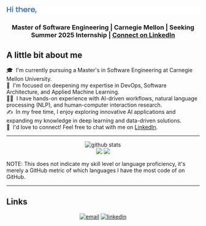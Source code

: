 <img src="/src/files/output-onlinegiftools.gif" alt="Banner GIF" style="width: 100%; height: 20%;">

<h3 align="center"> Master of Software Engineering | Carnegie Mellon | Seeking Summer 2025 Internship | <a href='https://www.linkedin.com/in/yujian-song-839394309/'> Connect on LinkedIn</a></h3>

## A little bit about me

🎓 &nbsp;I'm currently pursuing a Master's in Software Engineering at Carnegie Mellon University. \
🌱 &nbsp;I'm focused on deepening my expertise in DevOps, Software Architecture, and Applied Machine Learning. \
👨‍💻 &nbsp;I have hands-on experience with AI-driven workflows, natural language processing (NLP), and human-computer interaction research. \
✍️ &nbsp;In my free time, I enjoy exploring innovative AI applications and expanding my knowledge in deep learning and data-driven solutions. \
💬 &nbsp;I'd love to connect! Feel free to chat with me on [LinkedIn](https://www.linkedin.com/in/yujian-song-839394309/). 

---

<p  align="center">
  <img src="http://github-profile-summary-cards.vercel.app/api/cards/profile-details?username=slliland&theme=default" alt="github stats"></br>
  <img src="http://github-profile-summary-cards.vercel.app/api/cards/repos-per-language?username=slliland&theme=default">
  <img src="http://github-profile-summary-cards.vercel.app/api/cards/most-commit-language?username=slliland&theme=default"></br></p>

NOTE: This does not indicate my skill level or language proficiency, it's merely a GitHub metric of which languages I have the most code of on GitHub.

---

[//]: # (## Latest blog posts)

[//]: # (<!-- BLOG-POST-LIST:START -->)

[//]: # (- [How To Enforce SQL Code Quality Using SQLFluff, Pre-Commit And GitHub Actions]&#40;https://blog.mphomphego.co.za/blog/2024/10/11/How-to-Enforce-SQL-Code-Quality-using-SQLFluff-Pre-Commit-and-GitHub-Actions.html&#41;)

[//]: # (- [How An EC2 Instance Became My Go-To Remote Development Solution Using Terraform]&#40;https://blog.mphomphego.co.za/blog/2024/08/18/How-An-EC2-Instance-Became-My-Go-To-Remote-Development-Solution.html&#41;)

[//]: # (- [How To Automate Jira And Confluence Using Python]&#40;https://blog.mphomphego.co.za/blog/2024/05/22/How-to-automate-Jira-and-Confluence-using-Python.html&#41;)

[//]: # (- [How To Connect To AWS Athena Using DBeaver Community Edition Via AWS SSO]&#40;https://blog.mphomphego.co.za/blog/2023/12/27/How-to-connect-to-AWS-Athena-using-DBeaver-Community-Edition-via-AWS-SSO.html&#41;)

[//]: # (- [How To Verify Data Quality On Tables Landed On AWS Data Lake And Data Warehouse]&#40;https://blog.mphomphego.co.za/blog/2023/11/11/How-to-Verify-Data-Quality-on-Tables-Landed-on-AWS-Data-Lake-and-Data-Warehouse.html&#41;)

[//]: # (- [How To Efficiently Extract Tables From MSSQL Server To A Data Lake]&#40;https://blog.mphomphego.co.za/blog/2023/08/02/How-to-Efficiently-Extract-Tables-from-MSSQL-Server-to-a-Data-Lake.html&#41;)

[//]: # (- [Managing Jenkins Plugins]&#40;https://blog.mphomphego.co.za/blog/2022/06/24/Managing-Jenkins-Plugins.html&#41;)

[//]: # (- [How I Setup Jenkins On Docker Container Using Ansible &lpar;Part 1&rpar;]&#40;https://blog.mphomphego.co.za/blog/2022/05/09/How-I-setup-Jenkins-on-Docker-container-using-Ansible-Part-1.html&#41;)

[//]: # (- [How I Setup Jenkins On Docker Container Using Ansible &lpar;Part 2&rpar;]&#40;https://blog.mphomphego.co.za/blog/2022/05/09/How-I-setup-Jenkins-on-Docker-container-using-Ansible-Part-2.html&#41;)

[//]: # (- [How I Uninstalled YouTube From Android TV]&#40;https://blog.mphomphego.co.za/blog/2022/04/11/How-I-uninstalled-YouTube-from-Android-TV.html&#41;)

[//]: # (<!-- BLOG-POST-LIST:END -->)

[//]: # (---)

## Links

<p align="center">
  <a href="mailto:yujianso@andrew.cmu.edu"><img src="https://img.icons8.com/color/32/000000/gmail.png" alt="email"/></a>
  <a href="https://www.linkedin.com/in/yujian-song-839394309/"><img src="https://img.icons8.com/color/32/000000/linkedin.png" alt="linkedin"/></a>
</p>
